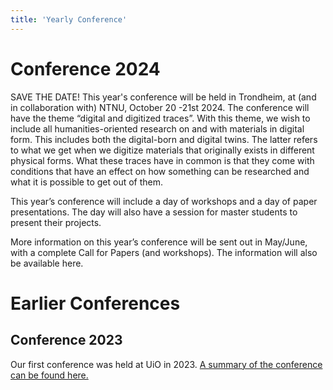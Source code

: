 ```yaml
---
title: 'Yearly Conference'
---
```


# Conference 2024
SAVE THE DATE! This year's conference will be held in Trondheim, at (and in collaboration with) NTNU, October 20 -21st 2024. The conference will have the theme “digital and digitized traces”. With this theme, we wish to include all humanities-oriented research on and with materials in digital form. This includes both the digital-born and digital twins. The latter refers to what we get when we digitize materials that originally exists in different physical forms. What these traces have in common is that they come with conditions that have an effect on how something can be researched and what it is possible to get out of them. 

This year’s conference will include a day of workshops and a day of paper presentations. 
The day will also have a session for master students to present their projects. 

More information on this year’s conference will be sent out in May/June, with a complete Call for Papers (and workshops). The information will also be available here.




# Earlier Conferences

## Conference 2023
Our first conference was held at UiO in 2023. [A summary of the conference can be found here.](https://www.ub.uio.no/bibliotekene/dsc/digiforsk-bloggen/20231106_dhko.html)
